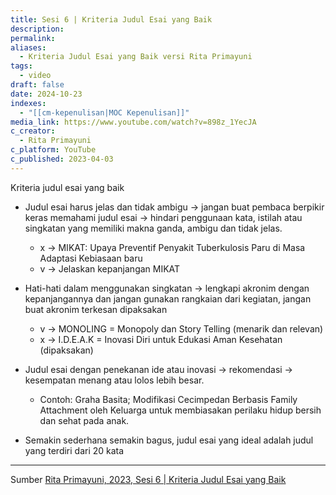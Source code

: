 ```yaml
---
title: Sesi 6 | Kriteria Judul Esai yang Baik
description: 
permalink: 
aliases:
  - Kriteria Judul Esai yang Baik versi Rita Primayuni
tags:
  - video
draft: false
date: 2024-10-23
indexes:
  - "[[cm-kepenulisan|MOC Kepenulisan]]"
media_link: https://www.youtube.com/watch?v=898z_1YecJA
c_creator:
  - Rita Primayuni
c_platform: YouTube
c_published: 2023-04-03
---
```


Kriteria judul esai yang baik
- Judul esai harus jelas dan tidak ambigu → jangan buat pembaca berpikir keras memahami judul esai → hindari penggunaan kata, istilah atau singkatan yang memiliki makna ganda, ambigu dan tidak jelas.
	- x → MIKAT: Upaya Preventif Penyakit Tuberkulosis Paru di Masa Adaptasi Kebiasaan baru
	- v → Jelaskan kepanjangan MIKAT
- Hati-hati dalam menggunakan singkatan → lengkapi akronim dengan kepanjangannya dan jangan gunakan rangkaian dari kegiatan, jangan buat akronim terkesan dipaksakan
	- v → MONOLING = Monopoly dan Story Telling (menarik dan relevan)
	- x → I.D.E.A.K = Inovasi Diri untuk Edukasi Aman Kesehatan (dipaksakan)
- Judul esai dengan penekanan ide atau inovasi → rekomendasi → kesempatan menang atau lolos lebih besar. 
	- Contoh: Graha Basita; Modifikasi Cecimpedan Berbasis Family Attachment oleh Keluarga untuk membiasakan perilaku hidup bersih dan sehat pada anak.

- Semakin sederhana semakin bagus, judul esai yang ideal adalah judul yang terdiri dari 20 kata


---
Sumber [Rita Primayuni, 2023, Sesi 6 | Kriteria Judul Esai yang Baik](https://www.youtube.com/watch?v=898z_1YecJA)